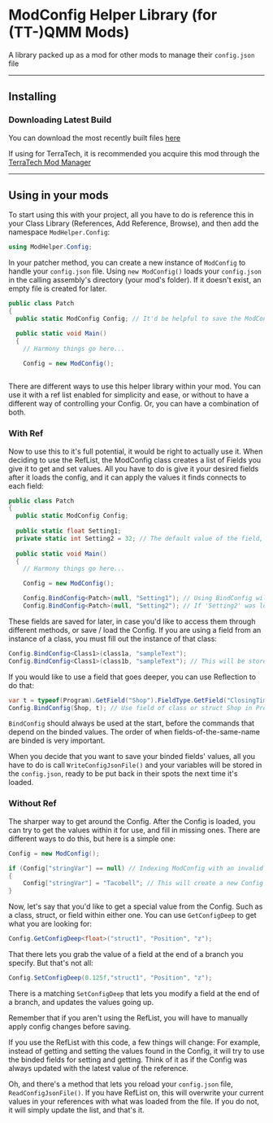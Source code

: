 # ModConfig Helper Library (for (TT-)QMM Mods)
A library packed up as a mod for other mods to manage their `config.json` file

<hr>

## Installing

### Downloading Latest Build 

You can download the most recently built files [here](https://github.com/Aceba1/TTQMM-ModConfigHelper/tree/master/AcModHelper/bin)

If using for TerraTech, it is recommended you acquire this mod through the [TerraTech Mod Manager](https://github.com/Aceba1/TerraTech-Mod-Manager)

<hr>

## Using in your mods
To start using this with your project, all you have to do is reference this in your Class Library (References, Add Reference, Browse), and then add the namespace `ModHelper.Config`:
```csharp
using ModHelper.Config;
```
In your patcher method, you can create a new instance of `ModConfig` to handle your `config.json` file.
Using `new ModConfig()` loads your `config.json` in the calling assembly's directory (your mod's folder). If it doesn't exist, an empty file is created for later.
```csharp
public class Patch
{
  public static ModConfig Config; // It'd be helpful to save the ModConfig class if you'd like to use it later

  public static void Main()
  {
    // Harmony things go here...

    Config = new ModConfig();
        
```
There are different ways to use this helper library within your mod. You can use it with a ref list enabled for simplicity and ease, or without to have a different way of controlling your Config. Or, you can have a combination of both.

### With Ref
Now to use this to it's full potential, it would be right to actually use it.
When deciding to use the RefList, the ModConfig class creates a list of Fields you give it to get and set values. All you have to do is give it your desired fields after it loads the config, and it can apply the values it finds connects to each field:
```csharp
public class Patch
{
  public static ModConfig Config;
  
  public static float Setting1; 
  private static int Setting2 = 32; // The default value of the field, if the Config does not have it;
  
  public static void Main()
  {
    // Harmony things go here...

    Config = new ModConfig();

    Config.BindConfig<Patch>(null, "Setting1"); // Using BindConfig will set UseRef as true, changing some methods to work with the RefList.
    Config.BindConfig<Patch>(null, "Setting2"); // If 'Setting2' was loaded from the config.json, it will apply the variable to the field.
```
These fields are saved for later, in case you'd like to access them through different methods, or save / load the Config.
If you are using a field from an instance of a class, you must fill out the instance of that class:
```csharp
Config.BindConfig<Class1>(class1a, "sampleText");
Config.BindConfig<Class1>(class1b, "sampleText"); // This will be stored as 'sampleText/1'
```

If you would like to use a field that goes deeper, you can use Reflection to do that:
```csharp
var t = typeof(Program).GetField("Shop").FieldType.GetField("ClosingTime");
Config.BindConfig(Shop, t); // Use field of class or struct Shop in Program
```

`BindConfig` should always be used at the start, before the commands that depend on the binded values. The order of when fields-of-the-same-name are binded is very important.

When you decide that you want to save your binded fields' values, all you have to do is call `WriteConfigJsonFile()` and your variables will be stored in the `config.json`, ready to be put back in their spots the next time it's loaded.

### Without Ref
The sharper way to get around the Config.
After the Config is loaded, you can try to get the values within it for use, and fill in missing ones.
There are different ways to do this, but here is a simple one:
```csharp
Config = new ModConfig();

if (Config["stringVar"] == null) // Indexing ModConfig with an invalid key will return null
{
    Config["stringVar"] = "Tacobell"; // This will create a new Config element
}
```
Now, let's say that you'd like to get a special value from the Config. Such as a class, struct, or field within either one. You can use `GetConfigDeep` to get what you are looking for:
```csharp
Config.GetConfigDeep<float>("struct1", "Position", "z");
```
That there lets you grab the value of a field at the end of a branch you specify. But that's not all:
```csharp
Config.SetConfigDeep(0.125f,"struct1", "Position", "z");
```
There is a matching `SetConfigDeep` that lets you modify a field at the end of a branch, and updates the values going up. 

Remember that if you aren't using the RefList, you will have to manually apply config changes before saving.

If you use the RefList with this code, a few things will change: For example, instead of getting and setting the values found in the Config, it will try to use the binded fields for setting and getting.
Think of it as if the Config was always updated with the latest value of the reference.

Oh, and there's a method that lets you reload your `config.json` file, `ReadConfigJsonFile()`. If you have RefList on, this will overwrite your current values in your references with what was loaded from the file. If you do not, it will simply update the list, and that's it.
